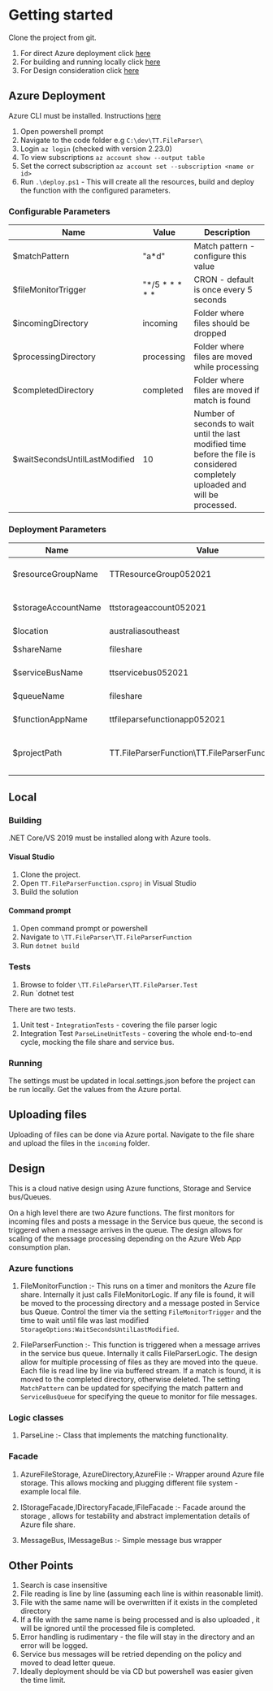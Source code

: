 ﻿
# Getting started

Clone the project from git.

1. For direct Azure deployment click [here](##Azure-deployment)
1. For building and running locally click [here](##Local)
1. For Design consideration click [here](##Design)

## Azure Deployment

Azure CLI must be installed. Instructions [here](https://docs.microsoft.com/en-us/cli/azure/install-azure-cli-windows?tabs=azure-cli)

1. Open powershell prompt
1. Navigate to the code folder e.g `C:\dev\TT.FileParser\`
1. Login `az login` (checked with version 2.23.0)
1. To view subscriptions `az account show --output table`
1. Set the correct subscription `az account set --subscription <name or id>` 
1. Run `.\deploy.ps1` - This will create all the resources, build and deploy the function with the configured parameters.

### Configurable Parameters

|Name|Value|Description
|-|-|-
|$matchPattern|"a*d"|Match pattern - configure this value
|$fileMonitorTrigger|"*/5 * * * * *|CRON - default is once every 5 seconds
|$incomingDirectory|incoming|Folder where files should be dropped
|$processingDirectory|processing|Folder where files are moved while processing
|$completedDirectory|completed|Folder where files are moved if match is found
|$waitSecondsUntilLastModified|10|Number of seconds to wait until the last modified time before the file is considered completely uploaded and will be processed.

### Deployment Parameters

|Name|Value|Description
|-|-|-
|$resourceGroupName |TTResourceGroup052021|Name of resource group
|$storageAccountName|ttstorageaccount052021|Name of storage account
|$location|australiasoutheast|Location
|$shareName|fileshare|File share name
|$serviceBusName|ttservicebus052021|Name of service bus
|$queueName|fileshare|Name of queue
|$functionAppName|ttfileparsefunctionapp052021|Function app name
|$projectPath|TT.FileParserFunction\TT.FileParserFunction.csproj|Path to project - used for deployment

## Local

### Building

.NET Core/VS 2019 must be installed along with Azure tools.

#### Visual Studio

1. Clone the project.
1. Open `TT.FileParserFunction.csproj` in Visual Studio
1. Build the solution

#### Command prompt

1. Open command prompt or powershell
1. Navigate to `\TT.FileParser\TT.FileParserFunction`
1. Run `dotnet build`

### Tests

1. Browse to folder `\TT.FileParser\TT.FileParser.Test`
1. Run `dotnet test

There are two tests.

1. Unit test - `IntegrationTests` - covering the file parser logic
2. Integration Test `ParseLineUnitTests` - covering the whole end-to-end cycle, mocking the file share and service bus.

### Running

The settings must be updated in local.settings.json before the project can be run locally. Get the values from the Azure portal.

## Uploading files

Uploading of files can be done via Azure portal. Navigate to the file share and upload the files in the `incoming` folder.

## Design

This is a cloud native design using Azure functions, Storage and Service bus/Queues.

On a high level there are two Azure functions. The first monitors for incoming files and posts a message in the Service bus  queue, the second is triggered when a message arrives in the queue. The design allows for scaling of the message processing depending on the Azure Web App consumption plan.

### Azure functions

1. FileMonitorFunction :- This runs on a timer and monitors the Azure file share. Internally it just calls FileMonitorLogic. If any file is found, it will be moved to the processing directory and a message posted in Service bus Queue. Control the timer via the setting `FileMonitorTrigger` and the time to wait until file was last modified `StorageOptions:WaitSecondsUntilLastModified`.

1. FileParserFunction :- This function is triggered when a message arrives in the service bus queue. Internally it calls FileParserLogic. The design allow for multiple processing of files as they are moved into the queue. Each file is read line by line via buffered stream. If a match is found, it is moved to the completed directory, otherwise deleted. The setting `MatchPattern` can be updated for specifying the match pattern and `ServiceBusQueue` for specifying the queue to monitor for file messages.

### Logic classes

1. ParseLine :- Class that implements the matching functionality. 

### Facade

1. AzureFileStorage, AzureDirectory,AzureFile :- Wrapper around Azure file storage. This allows mocking and plugging different file system - example local file. 

1. IStorageFacade,IDirectoryFacade,IFileFacade :- Facade around the storage , allows for testability and abstract implementation details of Azure file share.

1. MessageBus, IMessageBus :- Simple message bus wrapper

## Other Points

1. Search is case insensitive
1. File reading is line by line (assuming each line is within reasonable limit). 
1. File with the same name will be overwritten if it exists in the completed directory
1. If a file with the same name is being processed and is also uploaded , it will be ignored until the processed file is completed.
1. Error handling is rudimentary - the file will stay in the directory and an error will be logged. 
1. Service bus messages will be retried depending on the policy and moved to dead letter queue.
1. Ideally deployment should be via CD but powershell was easier given the time limit.